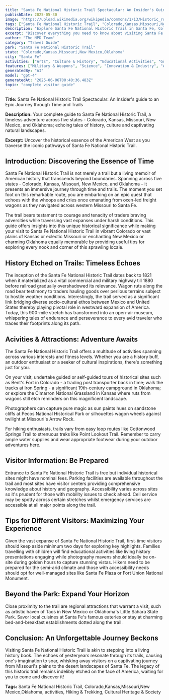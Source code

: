 ```yaml
---
title: "Santa Fe National Historic Trail Spectacular: An Insider's Guide to an Epic Journey through Time and Trails"
publishDate: 2025-05-30
image: "https://upload.wikimedia.org/wikipedia/commons/1/13/Historic_route%2C_Santa_Fe_National_Historic_Trail_LOC_97682418.jpg"
tags: ["Santa Fe National Historic Trail", "Colorado,Kansas,Missouri,New Mexico,Oklahoma", "National Parks", "Travel Guide", "Santa Fe", "Outdoor Recreation", "Family Travel", "Adventure"]
description: "Explore Santa Fe National Historic Trail in Santa Fe, Colorado,Kansas,Missouri,New Mexico,Oklahoma with our comprehensive visitor guide featuring activities,..."
excerpt: "Discover everything you need to know about visiting Santa Fe National Historic Trail in Santa Fe, Colorado,Kansas,Missouri,New Mexico,Oklahoma."
author: "The NPD Team"
category: "Travel Guide"
park: "Santa Fe National Historic Trail"
state: "Colorado,Kansas,Missouri,New Mexico,Oklahoma"
city: "Santa Fe"
activities: ["Arts", "Culture & History", "Educational Activities", "Guided & Self-Guided Tours", "Hiking & Trekking", "Motorized Recreation"]
features: ["Military & Weapons", "Science", "Innovation & Industry", "Art", "Music & Literature", "Fire & Disaster", "Transportation", "U.S. Wars & Conflicts", "Cultural Heritage & Society", "Natural Features & Ecosystems"]
generatedBy: "AI"
model: "gpt-4"
generatedAt: "2025-06-06T00:40:36.483Z"
topic: "complete visitor guide"
---
```


**Title:** Santa Fe National Historic Trail Spectacular: An Insider's guide to an Epic Journey through Time and Trails

**Description:** Your complete guide to Santa Fe National Historic Trail, a timeless adventure across five states - Colorado, Kansas, Missouri, New Mexico, and Oklahoma; echoing tales of history, culture and captivating natural landscapes.

**Excerpt:** Uncover the historical essence of the American West as you traverse the iconic pathways of Santa Fe National Historic Trail.

## Introduction: Discovering the Essence of Time 
Santa Fe National Historic Trail is not merely a trail but a living memoir of American history that transcends beyond boundaries. Spanning across five states - Colorado, Kansas, Missouri, New Mexico, and Oklahoma – it presents an immersive journey through time and trails. The moment you set foot on this remarkable route, you are embarking on an epic quest that echoes with the whoops and cries once emanating from oxen-led freight wagons as they navigated across western Missouri to Santa Fe.

The trail bears testament to courage and tenacity of traders braving adversities while traversing vast expanses under harsh conditions. This guide offers insights into this unique historical significance while making your visit to Santa Fe National Historic Trail in vibrant Colorado or vast plains of Kansas or eclectic Missouri or enchanting New Mexico or charming Oklahoma equally memorable by providing useful tips for exploring every nook and corner of this sprawling locale.

## History Etched on Trails: Timeless Echoes
The inception of the Santa Fe National Historic Trail dates back to 1821 when it materialized as a vital commercial and military highway till 1880 before railroad gradually overshadowed its relevance. Wagon ruts along the road bear testimony to traders hauling goods over perilous terrains subject to hostile weather conditions. Interestingly, the trail served as a significant link bridging diverse socio-cultural ethos between Mexico and United States thereby playing pivotal role in westward expansion of America. Today, this 900-mile stretch has transformed into an open-air museum, whispering tales of endurance and perseverance to every avid traveler who traces their footprints along its path.

## Acivities & Attractions: Adventure Awaits
The Santa Fe National Historic Trail offers a multitude of activities spanning across various interests and fitness levels. Whether you are a history buff, an outdoor enthusiast or a seeker of cultural inspirations, there's something just for you.

On your visit, undertake guided or self-guided tours of historical sites such as Bent's Fort in Colorado - a trading post transporter back in time; walk the tracks at Iron Spring - a significant 19th-century campground in Oklahoma; or explore the Cimarron National Grassland in Kansas where ruts from wagons still etch reminders on this magnificent landscape.

Photographers can capture pure magic as sun paints hues on sandstone cliffs at Pecos National Historical Park or silhouettes wagon wheels against twilight at Missouri's Arrow Rock.

For hiking enthusiasts, trails vary from easy loop routes like Cottonwood Springs Trail to strenuous treks like Point Lookout Trail. Remember to carry ample water supplies and wear appropriate footwear during your outdoor adventures here.

## Visitor Information: Be Prepared
Entrance to Santa Fe National Historic Trail is free but individual historical sites might have nominal fees. Parking facilities are available throughout the trail and most sites have visitor centers providing comprehensive knowledge about history and geography. Accessibility varies across sites so it's prudent for those with mobility issues to check ahead. Cell service may be spotty across certain stretches whilst emergency services are accessible at all major points along the trail.

## Tips for Different Visitors: Maximizing Your Experience 
Given the vast expanse of Santa Fe National Historic Trail, first-time visitors should keep aside minimum two days for exploring key highlights. Families travelling with children will find educational activities like living history presentations engaging while photography mavens should ideally be on-site during golden hours to capture stunning vistas. Hikers need to be prepared for the semi-arid climate and those with accessibility needs should opt for well-managed sites like Santa Fe Plaza or Fort Union National Monument.

## Beyond the Park: Expand Your Horizon
Close proximity to the trail are regional attractions that warrant a visit, such as artistic haven of Taos in New Mexico or Oklahoma's Little Sahara State Park. Savor local cuisines at Santa Fe's famous eateries or stay at charming bed-and-breakfast establishments dotted along the trail.

## Conclusion: An Unforgettable Journey Beckons 
Visiting Santa Fe National Historic Trail is akin to stepping into a living history book. The echoes of yesteryears resonate through its trails, causing one's imagination to soar, whisking away visitors on a captivating journey from Missouri's plains to the desert landscapes of Santa Fe. The legacy of this historic trail remains indelibly etched on the face of America, waiting for you to come and discover it!

**Tags:**  Santa Fe National Historic Trail, Colorado,Kansas,Missouri,New Mexico,Oklahoma, activities, Hiking & Trekking, Cultural Heritage & Society